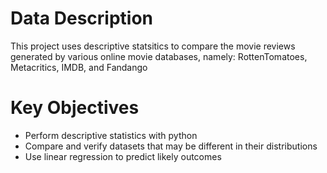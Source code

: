 # Data Description
This project uses descriptive statsitics to compare the movie reviews generated by various online movie databases, namely: RottenTomatoes, Metacritics, IMDB, and Fandango

# Key Objectives
- Perform descriptive statistics with python
- Compare and verify datasets that may be different in their distributions
- Use linear regression to predict likely outcomes
